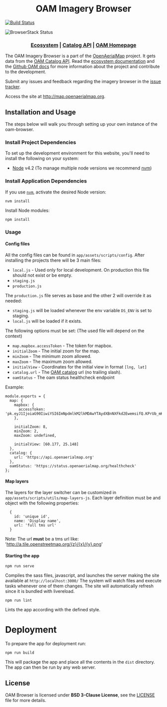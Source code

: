 
<h1 align="center">OAM Imagery Browser</h1>

<a href="https://travis-ci.org/hotosm/oam-browser">
  <img src="https://travis-ci.org/hotosm/oam-browser.svg?branch=master" alt="Build Status"></img>
</a>

![BrowserStack Status](https://www.browserstack.com/automate/badge.svg?badge_key=cXlaWlgyeEhmUUlISEpjTU9OQTg3RzdLVUlqUWo0V0JsOG5sMGJ4MlNnYz0tLWhtNFRWMnBlYWJnQUd6TFFZVzJxK3c9PQ==--955a5de2e9ea1506cdeb8cebdcbca07435613863)


<div align="center">
  <h3>
  <a href="https://docs.openaerialmap.org/ecosystem/getting-started">Ecosystem</a>
  <span> | </span>
  <a href="https://github.com/hotosm/oam-catalog">Catalog API</a>
  <span> | </span>
  <a href="https://github.com/hotosm/openaerialmap.org">OAM Homepage</a>
  </h3>
</div>

The OAM Imagery Browser is a part of the [OpenAerialMap](https://github.com/hotosm/OpenAerialMap) project. It gets data from the [OAM Catalog API](). Read the [ecosystem documentation](https://docs.openaerialmap.org/ecosystem/getting-started) and the [Github OAM docs](https://github.com/hotosm/openaerialmap) for more information about the project and contribute to the development. 

Submit any issues and feedback regarding the imagery browser in the [issue tracker](https://github.com/hotosm/oam-browser/issues). 

Access the site at http://map.openaerialmap.org. 


## Installation and Usage

The steps below will walk you through setting up your own instance of the oam-browser.

### Install Project Dependencies
To set up the development environment for this website, you'll need to install the following on your system:

- [Node](http://nodejs.org/) v4.2 (To manage multiple node versions we recommend [nvm](https://github.com/creationix/nvm))

### Install Application Dependencies

If you use [`nvm`](https://github.com/creationix/nvm), activate the desired Node version:

```
nvm install
```

Install Node modules:

```
npm install
```
### Usage

#### Config files
All the config files can be found in `app/assets/scripts/config`.
After installing the projects there will be 3 main files:
  - `local.js` - Used only for local development. On production this file should not exist or be empty.
  - `staging.js`
  - `production.js`

The `production.js` file serves as base and the other 2 will override it as needed:
  - `staging.js` will be loaded whenever the env variable `DS_ENV` is set to staging.
  - `local.js` will be loaded if it exists.

The following options must be set: (The used file will depend on the context)
  - `map.mapbox.accessToken` - The token for mapbox.
  - `initialZoom` - The initial zoom for the map.
  - `minZoom` - The minimum zoom allowed.
  - `maxZoom` - The maximum zoom allowed.
  - `initialView` - Coordinates for the initial view in format `[lng, lat]`
  - `catalog.url` - The [OAM catalog](https://github.com/hotosm/oam-catalog) url (no trailing slash).
  - `oamStatus` - The oam status healthcheck endpoint

Example:
``` 
module.exports = {
  map: {
    mapbox: {
      accessToken: 'pk.eyJ1IjoiaG90IiwiYSI6ImNpdmlkM2lkMDAwYTAydXBnNXFkd2EwemsifQ.KPrUb_mKlPmHCR6LNrSihQ'
    },

    initialZoom: 8,
    minZoom: 2,
    maxZoom: undefined,

    initialView: [60.177, 25.148]
  },
  catalog: {
    url: 'https://api.openaerialmap.org'
  },
  oamStatus: 'https://status.openaerialmap.org/healthcheck'
};
```

#### Map layers
The layers for the layer switcher can be customized in `app/assets/scripts/utils/map-layers-js`.
Each layer definition must be and object with the following properties:
```
  {
    id: 'unique id',
    name: 'Display name',
    url: 'full tms url'
  }
```
Note: The url **must** be a tms url like: 'http://a.tile.openstreetmap.org/{z}/{x}/{y}.png'

#### Starting the app

```
npm run serve
```
Compiles the sass files, javascript, and launches the server making the site available at `http://localhost:3000/`
The system will watch files and execute tasks whenever one of them changes.
The site will automatically refresh since it is bundled with livereload.

```
npm run lint
```
Lints the app according with the defined style.

# Deployment
To prepare the app for deployment run:

```
npm run build
```
This will package the app and place all the contents in the `dist` directory.
The app can then be run by any web server.

## License
OAM Browser is licensed under **BSD 3-Clause License**, see the [LICENSE](LICENSE) file for more details.
